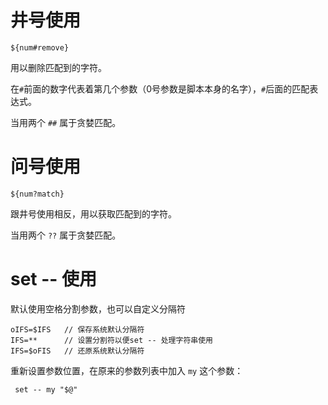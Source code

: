 # 井号使用

`${num#remove}`

用以删除匹配到的字符。

在`#`前面的数字代表着第几个参数（0号参数是脚本本身的名字），`#`后面的匹配表达式。

当用两个 `##` 属于贪婪匹配。

# 问号使用

`${num?match}`

跟井号使用相反，用以获取匹配到的字符。

当用两个 `??` 属于贪婪匹配。

# set -- 使用

默认使用空格分割参数，也可以自定义分隔符

```shell
oIFS=$IFS	// 保存系统默认分隔符
IFS=**		// 设置分割符以便set -- 处理字符串使用
IFS=$oFIS	// 还原系统默认分隔符
```

重新设置参数位置，在原来的参数列表中加入 `my` 这个参数：

```shell
 set -- my "$@"
 ```
